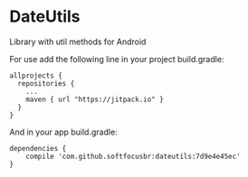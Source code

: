 # DateUtils

Library with util methods for Android

For use add the following line in your project build.gradle:

    allprojects {
      repositories {
        ...
        maven { url "https://jitpack.io" }
      }
    }
    
And in your app build.gradle:

    dependencies {
        compile 'com.github.softfocusbr:dateutils:7d9e4e45ec'
    }
